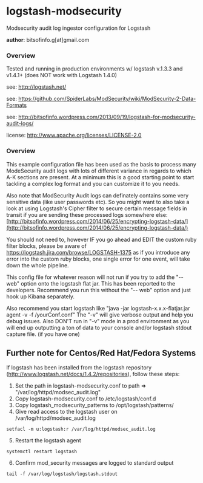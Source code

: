 logstash-modsecurity
====================

Modsecurity audit log ingestor configuration for Logstash

**author**: bitsofinfo.g[at]gmail.com

### Overview 

Tested and running in production environments w/ logstash v.1.3.3 and v1.4.1+ (does NOT work with Logstash 1.4.0)

see: http://logstash.net/

see: https://github.com/SpiderLabs/ModSecurity/wiki/ModSecurity-2-Data-Formats

see: http://bitsofinfo.wordpress.com/2013/09/19/logstash-for-modsecurity-audit-logs/

license: http://www.apache.org/licenses/LICENSE-2.0

### Overview

This example configuration file has been used as the basis to process many ModeSecurity audit logs with lots of different variance in regards to which A-K sections are present. At a minimum this is a good starting point to start tackling a complex log format and you can customize it to you needs.

Also note that ModSecurity Audit logs can definately contains some very sensitive data (like user passwords etc). So you might want to also take a look at using Logstash's Cipher filter to secure certain message fields in transit if you are sending these processed logs somewhere else: [http://bitsofinfo.wordpress.com/2014/06/25/encrypting-logstash-data/](http://bitsofinfo.wordpress.com/2014/06/25/encrypting-logstash-data/)

You should not need to, however IF you go ahead and EDIT the custom ruby filter blocks, please be aware of https://logstash.jira.com/browse/LOGSTASH-1375 as if you introduce any error into the custom ruby blocks, one single error for one event, will take down the whole pipeline.

This config file for whatever reason will not run if you try to add the "-- web" option onto the logstash flat jar. This has been reported to the developers. Recommend you run this without the "-- web" option and just hook up Kibana separately.

Also recommend you start logstash like "java -jar logstash-x.x.x-flatjar.jar agent -v -f /yourConf.conf"  The "-v" will give verbose output and help you debug issues. Also DON'T run in "-v" mode in a prod environment as you will end up outputting a ton of data to your console and/or logstash stdout capture file. (if you have one)

Further note for Centos/Red Hat/Fedora Systems
----------------------------------------------

If logstash has been installed from the logstash repository (http://www.logstash.net/docs/1.4.2/repositories), follow these steps:

1. Set the path in logstash-modsecurity.conf to path => "/var/log/httpd/modsec_audit.log"
2. Copy logstash-modsecurity.conf to /etc/logstash/conf.d
3. Copy logstash_modsecurity_patterns to /opt/logstash/patterns/
4. Give read access to the logstash user on /var/log/httpd/modsec_audit.log

`setfacl -m u:logstash:r /var/log/httpd/modsec_audit.log`

5. Restart the logstash agent

`systemctl restart logstash`

6. Confirm mod_security messages are logged to standard output

`tail -f /var/log/logstash/logstash.stdout`

